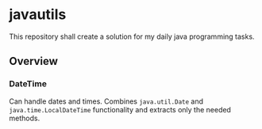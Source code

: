 # javautils

This repository shall create a solution for my daily java programming tasks.

## Overview

### DateTime

Can handle dates and times. Combines `java.util.Date` and `java.time.LocalDateTime` functionality and extracts only the needed methods.